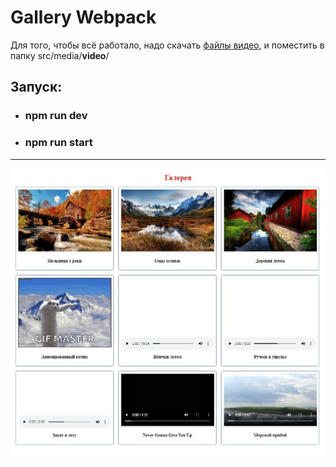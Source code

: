 # Gallery Webpack

Для того, чтобы всё работало, надо скачать [файлы видео](https://drive.google.com/drive/folders/1DhYYbd8eKMk2VKOQYCDxPh9VtA6i6dik), и поместить в папку src/media/**video**/

## Запуск:

- ### npm run dev

- ### npm run start

---

![preview.jpg](https://github.com/Victoria-Rozhkova/Gallery-webpack/blob/preview/preview.jpg)
